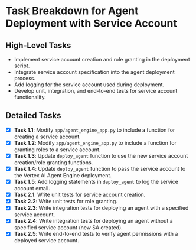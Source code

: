 # Task Breakdown for Agent Deployment with Service Account

## High-Level Tasks
- Implement service account creation and role granting in the deployment script.
- Integrate service account specification into the agent deployment process.
- Add logging for the service account used during deployment.
- Develop unit, integration, and end-to-end tests for service account functionality.

## Detailed Tasks
- [X] **Task 1.1**: Modify `app/agent_engine_app.py` to include a function for creating a service account.
- [X] **Task 1.2**: Modify `app/agent_engine_app.py` to include a function for granting roles to a service account.
- [X] **Task 1.3**: Update `deploy_agent` function to use the new service account creation/role granting functions.
- [X] **Task 1.4**: Update `deploy_agent` function to pass the service account to the Vertex AI Agent Engine deployment.
- [X] **Task 1.5**: Add logging statements in `deploy_agent` to log the service account email.
- [X] **Task 2.1**: Write unit tests for service account creation.
- [X] **Task 2.2**: Write unit tests for role granting.
- [X] **Task 2.3**: Write integration tests for deploying an agent with a specified service account.
- [X] **Task 2.4**: Write integration tests for deploying an agent without a specified service account (new SA created).
- [X] **Task 2.5**: Write end-to-end tests to verify agent permissions with a deployed service account.
